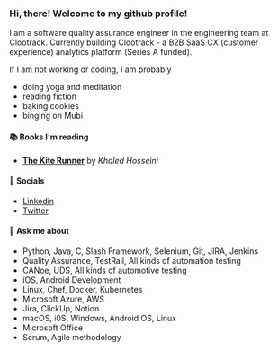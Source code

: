 ### Hi, there! Welcome to my github profile!</h1>

I am a software quality assurance engineer in the engineering team at Clootrack. Currently building Clootrack - a B2B SaaS CX (customer experience) analytics platform (Series A funded).

If I am not working or coding, I am probably 
- doing yoga and meditation
- reading fiction
- baking cookies
- binging on Mubi

#### 📚 Books I'm reading
- **[The Kite Runner](https://literal.club/book/the-kite-runner-ez54a)** by _Khaled Hosseini_

#### 💬 Socials
- [Linkedin](https://www.linkedin.com/in/samarpita-roy/)
- [Twitter](https://twitter.com/tinnyRoyyy)

#### 🔧 Ask me about
- Python, Java, C, Slash Framework, Selenium, Git, JIRA, Jenkins
- Quality Assurance, TestRail, All kinds of automation testing
- CANoe, UDS, All kinds of automotive testing
- iOS, Android Development
- Linux, Chef, Docker, Kubernetes
- Microsoft Azure, AWS
- Jira, ClickUp, Notion
- macOS, i0S, Windows, Android OS, Linux
- Microsoft Office
- Scrum, Agile methodology

<br />
<br />
